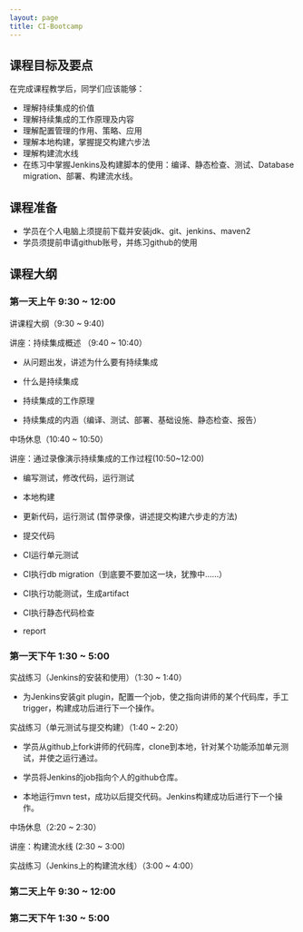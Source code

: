 ```yaml
---
layout: page
title: CI-Bootcamp
---
```


## 课程目标及要点

在完成课程教学后，同学们应该能够：

* 理解持续集成的价值
* 理解持续集成的工作原理及内容
* 理解配置管理的作用、策略、应用
* 理解本地构建，掌握提交构建六步法
* 理解构建流水线
* 在练习中掌握Jenkins及构建脚本的使用：编译、静态检查、测试、Database migration、部署、构建流水线。


## 课程准备

* 学员在个人电脑上须提前下载并安装jdk、git、jenkins、maven2
* 学员须提前申请github账号，并练习github的使用


## 课程大纲


### 第一天上午 9:30 ~ 12:00

讲课程大纲（9:30 ~ 9:40)

讲座：持续集成概述 （9:40 ~ 10:40）

* 从问题出发，讲述为什么要有持续集成

* 什么是持续集成

* 持续集成的工作原理

* 持续集成的内涵（编译、测试、部署、基础设施、静态检查、报告）

中场休息（10:40 ~ 10:50）

讲座：通过录像演示持续集成的工作过程(10:50~12:00)

* 编写测试，修改代码，运行测试

* 本地构建

* 更新代码，运行测试 (暂停录像，讲述提交构建六步走的方法)

* 提交代码

* CI运行单元测试

* CI执行db migration（到底要不要加这一块，犹豫中……）

* CI执行功能测试，生成artifact

* CI执行静态代码检查

* report

### 第一天下午 1:30 ~ 5:00

实战练习（Jenkins的安装和使用）（1:30 ~ 1:40）

* 为Jenkins安装git plugin，配置一个job，使之指向讲师的某个代码库，手工trigger，构建成功后进行下一个操作。

实战练习（单元测试与提交构建）（1:40 ~ 2:20）

* 学员从github上fork讲师的代码库，clone到本地，针对某个功能添加单元测试，并使之运行通过。

* 学员将Jenkins的job指向个人的github仓库。

* 本地运行mvn test，成功以后提交代码。Jenkins构建成功后进行下一个操作。

中场休息（2:20 ~ 2:30）

讲座：构建流水线 (2:30 ~ 3:00)

实战练习（Jenkins上的构建流水线）（3:00 ~ 4:00）



### 第二天上午 9:30 ~ 12:00



### 第二天下午 1:30 ~ 5:00

